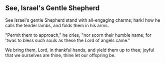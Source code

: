 ## See, Israel's Gentle Shepherd

See Israel's gentle Shepherd stand
with all-engaging charms;
hark! how he calls the tender lambs,
and folds them in his arms.

"Permit them to approach," he cries,
"nor scorn their humble name;
for 'twas to bless such souls as these
the Lord of angels came."

We bring them, Lord, in thankful hands,
and yield them up to thee;
joyful that we ourselves are thine,
thine let our offspring be.
